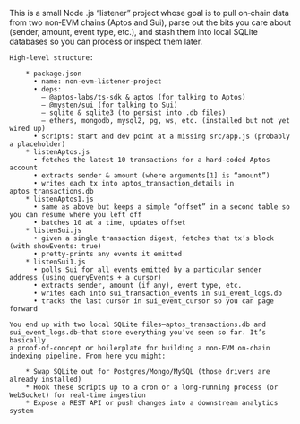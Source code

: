  This is a small Node .js “listener” project whose goal is to pull on‑chain data from two non‑EVM chains (Aptos and Sui), parse out the bits
    you care about (sender, amount, event type, etc.), and stash them into local SQLite databases so you can process or inspect them later.

    High‑level structure:

        * package.json
          • name: non‑evm‑listener‑project
          • deps:
            – @aptos‑labs/ts‑sdk & aptos (for talking to Aptos)
            – @mysten/sui (for talking to Sui)
            – sqlite & sqlite3 (to persist into .db files)
            – ethers, mongodb, mysql2, pg, ws, etc. (installed but not yet wired up)
          • scripts: start and dev point at a missing src/app.js (probably a placeholder)
        * listenAptos.js
          • fetches the latest 10 transactions for a hard‑coded Aptos account
          • extracts sender & amount (where arguments[1] is “amount”)
          • writes each tx into aptos_transaction_details in aptos_transactions.db
        * listenAptos1.js
          • same as above but keeps a simple “offset” in a second table so you can resume where you left off
          • batches 10 at a time, updates offset
        * listenSui.js
          • given a single transaction digest, fetches that tx’s block (with showEvents: true)
          • pretty‑prints any events it emitted
        * listenSui1.js
          • polls Sui for all events emitted by a particular sender address (using queryEvents + a cursor)
          • extracts sender, amount (if any), event type, etc.
          • writes each into sui_transaction_events in sui_event_logs.db
          • tracks the last cursor in sui_event_cursor so you can page forward

    You end up with two local SQLite files—aptos_transactions.db and sui_event_logs.db—that store everything you’ve seen so far. It’s basically
    a proof‑of‑concept or boilerplate for building a non‑EVM on‑chain indexing pipeline. From here you might:

        * Swap SQLite out for Postgres/Mongo/MySQL (those drivers are already installed)
        * Hook these scripts up to a cron or a long‑running process (or WebSocket) for real‑time ingestion
        * Expose a REST API or push changes into a downstream analytics system